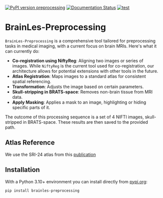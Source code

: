 [![PyPI version preprocessing](https://badge.fury.io/py/brainles-preprocessing.svg)](https://pypi.python.org/pypi/brainles-preprocessing/)
[![Documentation Status](https://readthedocs.org/projects/brainles-preprocessing/badge/?version=latest)](http://brainles-preprocessing.readthedocs.io/?badge=latest)
[![test](https://github.com/BrainLesion/preprocessing/actions/workflows/python-package.yml/badge.svg)](https://github.com/BrainLesion/preprocessing/actions/workflows/python-package.yml)


# BrainLes-Preprocessing

`BrainLes-Preprocessing` is a comprehensive tool tailored for preprocessing tasks in medical imaging, with a current focus on brain MRIs. Here's what it can currently do:

- **Co-registration using NiftyReg**: Aligning two images or series of images. While `NiftyReg` is the current tool used for co-registration, our architecture allows for potential extensions with other tools in the future.
- **Atlas Registration**: Maps images to a standard atlas for consistent spatial referencing.
- **Transformation**: Adjusts the image based on certain parameters.
- **Skull-stripping in BRATS-space**: Removes non-brain tissue from MRI data.
- **Apply Masking**: Applies a mask to an image, highlighting or hiding specific parts of it.

The outcome of this processing sequence is a set of 4 NIFTI images, skull-stripped in BRATS-space. These results are then saved to the provided path.

## Atlas Reference

We use the SRI-24 atlas from this [publication](https://www.ncbi.nlm.nih.gov/pmc/articles/PMC2915788/)

## Installation

With a Python 3.10+ environment you can install directly from [pypi.org](https://pypi.org/project/brainles-preprocessing/):

```
pip install brainles-preprocessing
```

